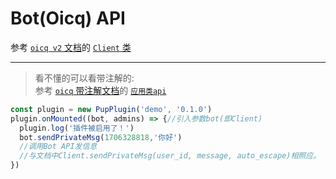 # Bot(Oicq) API

参考 [`oicq v2` 文档](https://oicqjs.github.io/oicq/classes/Client.html)的 [`Client` 类](https://oicqjs.github.io/oicq/classes/Client.html)<br>
***
>看不懂的可以看带注解的:<br>
参考 [`oicq` 带注解文档](https://ltxhhz.github.io/oicq-wiki/api/%E5%BA%94%E7%94%A8%E7%B1%BBapi.html)的 [`应用类api`](https://ltxhhz.github.io/oicq-wiki/api/%E5%BA%94%E7%94%A8%E7%B1%BBapi.html)
```js
const plugin = new PupPlugin('demo', '0.1.0')
plugin.onMounted((bot, admins) => {//引入参数bot(即Client)
  plugin.log('插件被启用了！')
  bot.sendPrivateMsg(1706328818,'你好')
  //调用Bot API发信息
  //与文档中Client.sendPrivateMsg(user_id, message, auto_escape)相照应。
})
```